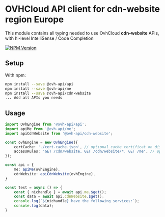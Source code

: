 # OVHCloud API client for **cdn-website** region Europe

This module contains all typing needed to use OvhCloud **cdn-website** APIs, with hi-level IntelliSense / Code Completion

[![NPM Version](https://img.shields.io/npm/v/@ovh-api/cdn-website.svg?style=flat)](https://www.npmjs.org/package/@ovh-api/cdn-website)

## Setup

With npm:

```bash
npm install --save @ovh-api/api
npm install --save @ovh-api/me
npm install --save @ovh-api/cdn-website
... Add all APIs you needs
```

## Usage

```typescript
import OvhEngine from '@ovh-api/api';
import apiMe from '@ovh-api/me';
import apiCdnWebsite from '@ovh-api/cdn-website';

const ovhEngine = new OvhEngine({ 
    certCache: './cert-cache.json', // optional cache certificat on disk.
    accessRules: 'GET /cdn/website, GET /cdn/website/*, GET /me', // optional limit the requested privileges.
});

const api = {
    me: apiMe(ovhEngine),
    cdnWebsite: apiCdnWebsite(ovhEngine),
}

const test = async () => {
    const { nichandle } = await api.me.$get();
    const data = await api.cdnWebsite.$get();
    console.log(`${nichandle} have the following services:`);
    console.log(data);
}
```
